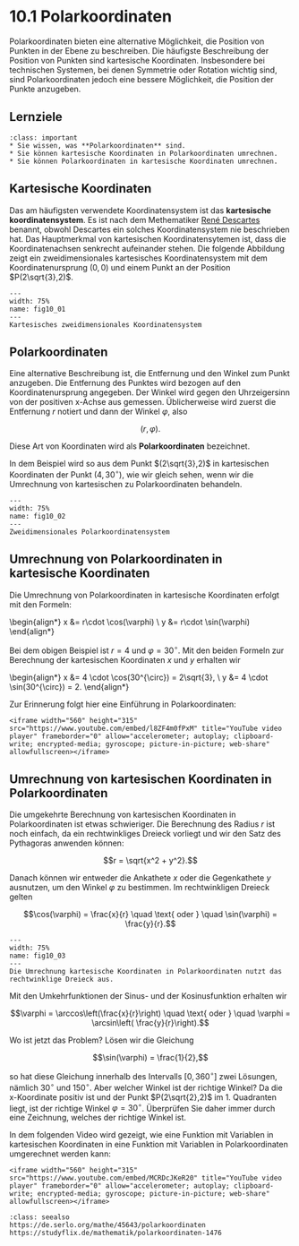 # 10.1 Polarkoordinaten

Polarkoordinaten bieten eine alternative Möglichkeit, die Position von Punkten
in der Ebene zu beschreiben. Die häufigste Beschreibung der Position von Punkten
sind kartesische Koordinaten. Insbesondere bei technischen Systemen, bei denen
Symmetrie oder Rotation wichtig sind, sind Polarkoordinaten jedoch eine bessere
Möglichkeit, die Position der Punkte anzugeben.


## Lernziele

```{admonition} Lernziele
:class: important
* Sie wissen, was **Polarkoordinaten** sind.
* Sie können kartesische Koordinaten in Polarkoordinaten umrechnen.
* Sie können Polarkoordinaten in kartesische Koordinaten umrechnen.
```

## Kartesische Koordinaten

Das am häufigsten verwendete Koordinatensystem ist das **kartesische
koordinatensystem**. Es ist nach dem Methematiker [René
Descartes](https://de.wikipedia.org/wiki/René_Descartes) benannt, obwohl
Descartes ein solches Koordinatensystem nie beschrieben hat. Das Hauptmerkmal
von kartesischen Koordinatensytemen ist, dass die Koordinatenachsen senkrecht
aufeinander stehen. Die folgende Abbildung zeigt ein zweidimensionales
kartesisches Koordinatensystem mit dem Koordinatenursprung $(0,0)$ und einem
Punkt an der Position $P(2\sqrt{3},2)$.

```{figure} pics/fig10_01.svg
---
width: 75%
name: fig10_01
---
Kartesisches zweidimensionales Koordinatensystem
```

## Polarkoordinaten

Eine alternative Beschreibung ist, die Entfernung und den Winkel zum Punkt
anzugeben. Die Entfernung des Punktes wird bezogen auf den Koordinatenursprung
angegeben. Der Winkel wird gegen den Uhrzeigersinn von der positiven x-Achse aus
gemessen.  Üblicherweise wird zuerst die Entfernung $r$ notiert und dann der
Winkel $\varphi$, also

$$(r, \varphi).$$

Diese Art von Koordinaten wird als **Polarkoordinaten** bezeichnet. 

In dem Beispiel wird so aus dem Punkt $(2\sqrt{3},2)$ in kartesischen
Koordinaten der Punkt $(4, 30^{\circ})$, wie wir gleich sehen, wenn wir die
Umrechnung von kartesischen zu Polarkoordinaten behandeln.

```{figure} pics/fig10_02.svg
---
width: 75%
name: fig10_02
---
Zweidimensionales Polarkoordinatensystem
```

## Umrechnung von Polarkoordinaten in kartesische Koordinaten

Die Umrechnung von Polarkoordinaten in kartesische Koordinaten erfolgt mit den
Formeln:

\begin{align*}
x &= r\cdot \cos(\varphi) \\ 
y &= r\cdot \sin(\varphi)
\end{align*}

Bei dem obigen Beispiel ist $r=4$ und $\varphi=30^{\circ}$. Mit den beiden
Formeln zur Berechnung der kartesischen Koordinaten $x$ und $y$ erhalten wir

\begin{align*}
x &= 4 \cdot \cos(30^{\circ}) = 2\sqrt{3}, \\ 
y &= 4 \cdot \sin(30^{\circ}) = 2.
\end{align*}

Zur Erinnerung folgt hier eine Einführung in Polarkoordinaten:

```{dropdown} Video "Ebene Polarkoordinaten" von Daniel Jung
<iframe width="560" height="315" src="https://www.youtube.com/embed/l8ZF4m0fPxM" title="YouTube video player" frameborder="0" allow="accelerometer; autoplay; clipboard-write; encrypted-media; gyroscope; picture-in-picture; web-share" allowfullscreen></iframe>
```

## Umrechnung von kartesischen Koordinaten in Polarkoordinaten

Die umgekehrte Berechnung von kartesischen Koordinaten in Polarkoordinaten ist
etwas schwieriger. Die Berechnung des Radius $r$ ist noch einfach, da ein
rechtwinkliges Dreieck vorliegt und wir den Satz des Pythagoras anwenden können:

$$r = \sqrt{x^2 + y^2}.$$

Danach können wir entweder die Ankathete $x$ oder die Gegenkathete $y$ ausnutzen, um den Winkel $\varphi$ zu bestimmen. Im rechtwinkligen Dreieck gelten

$$\cos(\varphi) =
\frac{x}{r} \quad \text{ oder } \quad \sin(\varphi) = \frac{y}{r}.$$

```{figure} pics/fig10_03.svg
---
width: 75%
name: fig10_03
---
Die Umrechnung kartesische Koordinaten in Polarkoordinaten nutzt das rechtwinklige Dreieck aus.
```

Mit den Umkehrfunktionen der Sinus- und der Kosinusfunktion erhalten wir

$$\varphi = \arccos\left(\frac{x}{r}\right) \quad \text{ oder } \quad \varphi =
\arcsin\left( \frac{y}{r}\right).$$

Wo ist jetzt das Problem? Lösen wir die Gleichung

$$\sin(\varphi) = \frac{1}{2},$$

so hat diese Gleichung innerhalb des Intervalls $[0, 360^{\circ}]$ zwei
Lösungen, nämlich $30^{\circ}$ und $150^{\circ}$. Aber welcher Winkel ist der
richtige Winkel? Da die x-Koordinate positiv ist und der Punkt $P(2\sqrt{2},2)$
im 1. Quadranten liegt, ist der richtige Winkel $\varphi = 30^{\circ}$.
Überprüfen Sie daher immer durch eine Zeichnung, welches der richtige Winkel ist.

In dem folgenden Video wird gezeigt, wie eine Funktion mit Variablen in
kartesischen Koordinaten in eine Funktion mit Variablen in Polarkoordinaten
umgerechnet werden kann:

```{dropdown} Video zu "Polarkoordinaten" von Prof. Hoever
<iframe width="560" height="315" src="https://www.youtube.com/embed/MCRDcJKeR20" title="YouTube video player" frameborder="0" allow="accelerometer; autoplay; clipboard-write; encrypted-media; gyroscope; picture-in-picture; web-share" allowfullscreen></iframe>
```

```{admonition} Weiteres Lernmaterial
:class: seealso
https://de.serlo.org/mathe/45643/polarkoordinaten
https://studyflix.de/mathematik/polarkoordinaten-1476
```